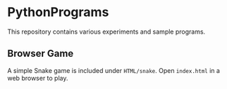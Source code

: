 # PythonPrograms

This repository contains various experiments and sample programs.

## Browser Game

A simple Snake game is included under `HTML/snake`. Open `index.html` in a web browser to play.